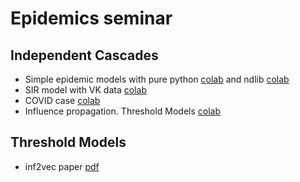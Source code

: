 # Epidemics seminar
## Independent Cascades
* Simple epidemic models with pure python [colab](https://colab.research.google.com/drive/19U7Pz5-rjOPINTLH4S0sYY40w4KWiJ9v?usp=sharing) and ndlib [colab](https://colab.research.google.com/drive/1XvKfLXQLkegQV50aFAef2lUf80D-2pj0?usp=sharing)
* SIR model with VK data [colab](https://colab.research.google.com/drive/1yNf8FHPWfvGWP_zEBC-knRBxFoBQwJh1?usp=sharing)
* COVID case [colab](https://colab.research.google.com/drive/1Hpje8TCPSq6SqvWKVqbIMpFAHGdnptbe?usp=sharing)
* Influence propagation. Threshold Models [colab](https://colab.research.google.com/drive/17VNLjM8EOPrq_gJAlYUuBEhdh1sL6hOz?usp=sharing)

## Threshold Models
* inf2vec paper [pdf](https://dl.dropboxusercontent.com/s/hn22yzwdei0lc71/inf2vec.pdf)